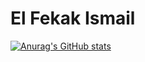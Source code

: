 # El Fekak Ismail
[![Anurag's GitHub stats](https://github-readme-stats.vercel.app/api?username=elf-is&show_icons=true&theme=transparent&count_private=true)](https://github.com/anuraghazra/github-readme-stats)
